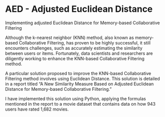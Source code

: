 # AED - Adjusted Euclidean Distance
 Implementing adjusted Euclidean Distance for Memory-based Collaborative Filtering
 
Although the k-nearest neighbor (KNN) method, also known as memory-based Collaborative Filtering, has proven to be highly successful, it still encounters challenges, such as accurately estimating the similarity between users or items. Fortunately, data scientists and researchers are diligently working to enhance the KNN-based Collaborative Filtering method.

A particular solution proposed to improve the KNN-based Collaborative Filtering method involves using Euclidean Distance. This solution is detailed in a report titled “A New Similarity Measure Based on Adjusted Euclidean Distance for Memory-based Collaborative Filtering.”

I have implemented this solution using Python, applying the formulas mentioned in the report to a movie dataset that contains data on how 943 users have rated 1,682 movies.

